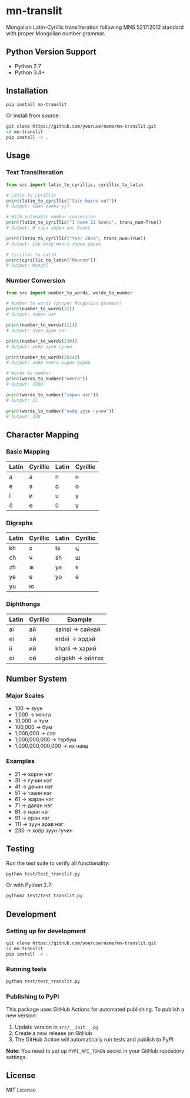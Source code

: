 # mn-translit

Mongolian Latin-Cyrillic transliteration following MNS 5217:2012 standard with proper Mongolian number grammar.

## Python Version Support

- Python 2.7
- Python 3.4+

## Installation

```bash
pip install mn-translit
```

Or install from source:

```bash
git clone https://github.com/yourusername/mn-translit.git
cd mn-translit
pip install -e .
```

## Usage

### Text Transliteration

```python
from src import latin_to_cyrillic, cyrillic_to_latin

# Latin to Cyrillic
print(latin_to_cyrillic("Sain baina uu?"))
# Output: Сайн байна уу?

# With automatic number conversion
print(latin_to_cyrillic("I have 21 books", trans_num=True))
# Output: И хавэ хорин нэг боокс

print(latin_to_cyrillic("Year 2024", trans_num=True))
# Output: Еар хоёр мянга хорин дөрөв

# Cyrillic to Latin
print(cyrillic_to_latin("Монгол"))
# Output: Mongol
```

### Number Conversion

```python
from src import number_to_words, words_to_number

# Number to words (proper Mongolian grammar)
print(number_to_words(21))
# Output: хорин нэг

print(number_to_words(111))
# Output: зуун арав нэг

print(number_to_words(230))
# Output: хоёр зуун гучин

print(number_to_words(2024))
# Output: хоёр мянга хорин дөрөв

# Words to number
print(words_to_number("мянга"))
# Output: 1000

print(words_to_number("хорин нэг"))
# Output: 21

print(words_to_number("хоёр зуун гучин"))
# Output: 230
```

## Character Mapping

### Basic Mapping

| Latin | Cyrillic | Latin | Cyrillic |
|-------|----------|-------|----------|
| a     | а        | n     | н        |
| e     | э        | o     | о        |
| i     | и        | u     | у        |
| ö     | ө        | ü     | ү        |

### Digraphs

| Latin | Cyrillic | Latin | Cyrillic |
|-------|----------|-------|----------|
| kh    | х        | ts    | ц        |
| ch    | ч        | sh    | ш        |
| zh    | ж        | ya    | я        |
| ye    | е        | yo    | ё        |
| yu    | ю        |       |          |

### Diphthongs

| Latin | Cyrillic | Example |
|-------|----------|---------|
| ai    | ай       | sainai → сайнай |
| ei    | эй       | erdei → эрдэй |
| ii    | ий       | kharii → харий |
| oi    | ой       | oilgokh → ойлгох |

## Number System

### Major Scales

- 100 → зуун
- 1,000 → мянга
- 10,000 → түм
- 100,000 → бум
- 1,000,000 → сая
- 1,000,000,000 → тэрбум
- 1,000,000,000,000 → их наяд

### Examples

- 21 → хорин нэг
- 31 → гучин нэг
- 41 → дөчин нэг
- 51 → тавин нэг
- 61 → жаран нэг
- 71 → далан нэг
- 81 → наян нэг
- 91 → ерэн нэг
- 111 → зуун арав нэг
- 230 → хоёр зуун гучин

## Testing

Run the test suite to verify all functionality:

```bash
python test/test_translit.py
```

Or with Python 2.7:

```bash
python2 test/test_translit.py
```

## Development

### Setting up for development

```bash
git clone https://github.com/yourusername/mn-translit.git
cd mn-translit
pip install -e .
```

### Running tests

```bash
python test/test_translit.py
```

### Publishing to PyPI

This package uses GitHub Actions for automated publishing. To publish a new version:

1. Update version in `src/__init__.py`
2. Create a new release on GitHub
3. The GitHub Action will automatically run tests and publish to PyPI

**Note:** You need to set up `PYPI_API_TOKEN` secret in your GitHub repository settings.

## License

MIT License
